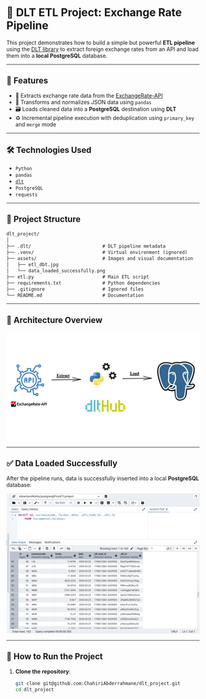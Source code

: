 # 🧪 DLT ETL Project: Exchange Rate Pipeline

This project demonstrates how to build a simple but powerful **ETL pipeline** using the [DLT library](https://github.com/dlt-hub/dlt) to extract foreign exchange rates from an API and load them into a **local PostgreSQL** database.

---

## 📌 Features

- 🔁 Extracts exchange rate data from the [ExchangeRate-API](https://www.exchangerate-api.com/)
- 🧹 Transforms and normalizes JSON data using `pandas`
- 🗃️ Loads cleaned data into a **PostgreSQL** destination using **DLT**
- ♻️ Incremental pipeline execution with deduplication using `primary_key` and `merge` mode

---

## 🛠️ Technologies Used

- `Python`
- `pandas`
- [`dlt`](https://dlthub.com/)
- `PostgreSQL`
- `requests`

---

## 📁 Project Structure

```
dlt_project/
│
├── .dlt/                          # DLT pipeline metadata
├── .venv/                         # Virtual environment (ignored)
├── assets/                        # Images and visual documentation
│   ├── etl_dbt.jpg
│   └── data_loaded_successfully.png
├── etl.py                         # Main ETL script
├── requirements.txt               # Python dependencies
├── .gitignore                     # Ignored files
└── README.md                      # Documentation

```

---

## 📸 Architecture Overview

![ETL Architecture](https://github.com/ChahiriAbderrahmane/dlt_project/blob/master/assets/etl_dbt.jpg)

---

## ✅ Data Loaded Successfully

After the pipeline runs, data is successfully inserted into a local **PostgreSQL** database:

![Data Loaded](https://github.com/ChahiriAbderrahmane/dlt_project/blob/master/assets/data_loaded_successfully.png)

---

## 🚀 How to Run the Project

1. **Clone the repository**:
   ```bash
   git clone git@github.com:ChahiriAbderrahmane/dlt_project.git
   cd dlt_project


